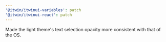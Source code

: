 ```yaml
---
'@itwin/itwinui-variables': patch
'@itwin/itwinui-react': patch
---
```


Made the light theme's text selection opacity more consistent with that of the OS.
